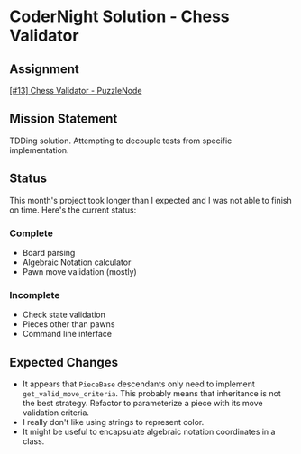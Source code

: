 # CoderNight Solution - Chess Validator

## Assignment
[\[#13\] Chess Validator - PuzzleNode](http://www.puzzlenode.com/puzzles/13-chess-validator)

## Mission Statement
TDDing solution.  Attempting to decouple tests from specific implementation.

## Status
This month's project took longer than I expected and I was not able to finish on time.  Here's the current status:

### Complete
- Board parsing
- Algebraic Notation calculator
- Pawn move validation (mostly)

### Incomplete
- Check state validation
- Pieces other than pawns
- Command line interface

## Expected Changes
- It appears that `PieceBase` descendants only need to implement `get_valid_move_criteria`.  This probably means that inheritance is not the best strategy.  Refactor to parameterize a piece with its move validation criteria.
- I really don't like using strings to represent color.
- It might be useful to encapsulate algebraic notation coordinates in a class.
